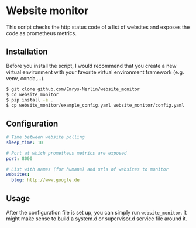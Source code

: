 # Website monitor

This script checks the http status code of a list of websites and exposes the code as prometheus metrics.

## Installation

Before you install the script, I would recommend that you create a new virtual environment with your favorite virtual environment framework (e.g. venv, conda,...).

```bash
$ git clone github.com/Emrys-Merlin/website_monitor
$ cd website_monitor
$ pip install -e .
$ cp website_monitor/example_config.yaml website_monitor/config.yaml
```
## Configuration

```yaml
# Time between website polling
sleep_time: 10

# Port at which prometheus metrics are exposed
port: 8000

# List with names (for humans) and urls of websites to monitor
websites:
  blog: http://www.google.de
```

## Usage

After the configuration file is set up, you can simply run `website_monitor`. It might make sense to build a system.d or supervisor.d service file around it.
